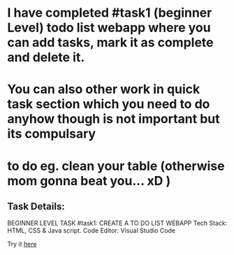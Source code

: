 # I have completed #task1 (beginner Level) todo list webapp where you can add tasks, mark it as complete and delete it.
# You can also other work in quick task section which you need to do anyhow though is not important but its compulsary 
# to do eg. clean your table (otherwise mom gonna beat you... xD )

## Task Details:
BEGINNER LEVEL TASK #task1: CREATE A TO DO LIST WEBAPP
Tech Stack: HTML, CSS & Java script.
Code Editor: Visual Studio Code

Try it [here](https://ritugupta02.github.io/LGMVIP-Web/To-Do%20App/)
